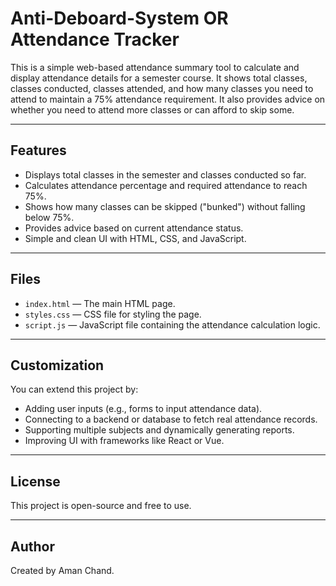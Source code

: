 # Anti-Deboard-System OR Attendance Tracker

This is a simple web-based attendance summary tool to calculate and display attendance details for a semester course. It shows total classes, classes conducted, classes attended, and how many classes you need to attend to maintain a 75% attendance requirement. It also provides advice on whether you need to attend more classes or can afford to skip some.

---

## Features

- Displays total classes in the semester and classes conducted so far.
- Calculates attendance percentage and required attendance to reach 75%.
- Shows how many classes can be skipped ("bunked") without falling below 75%.
- Provides advice based on current attendance status.
- Simple and clean UI with HTML, CSS, and JavaScript.

---

## Files

- `index.html` — The main HTML page.
- `styles.css` — CSS file for styling the page.
- `script.js` — JavaScript file containing the attendance calculation logic.
  
---

## Customization

You can extend this project by:

- Adding user inputs (e.g., forms to input attendance data).
- Connecting to a backend or database to fetch real attendance records.
- Supporting multiple subjects and dynamically generating reports.
- Improving UI with frameworks like React or Vue.

---

## License

This project is open-source and free to use.

---

## Author

Created by Aman Chand.


